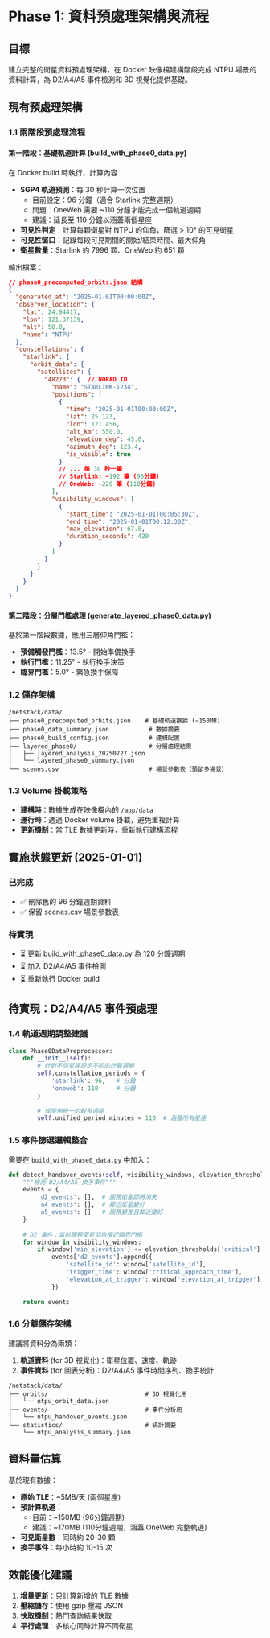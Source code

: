 # Phase 1: 資料預處理架構與流程

## 目標
建立完整的衛星資料預處理架構，在 Docker 映像檔建構階段完成 NTPU 場景的資料計算，為 D2/A4/A5 事件檢測和 3D 視覺化提供基礎。

## 現有預處理架構

### 1.1 兩階段預處理流程

#### 第一階段：基礎軌道計算 (build_with_phase0_data.py)
在 Docker build 時執行，計算內容：
- **SGP4 軌道預測**：每 30 秒計算一次位置
  - 目前設定：96 分鐘（適合 Starlink 完整週期）
  - 問題：OneWeb 需要 ~110 分鐘才能完成一個軌道週期
  - 建議：延長至 110 分鐘以涵蓋兩個星座
- **可見性判定**：計算每顆衛星對 NTPU 的仰角，篩選 > 10° 的可見衛星
- **可見性窗口**：記錄每段可見期間的開始/結束時間、最大仰角
- **衛星數量**：Starlink 約 7996 顆、OneWeb 約 651 顆

輸出檔案：
```json
// phase0_precomputed_orbits.json 結構
{
  "generated_at": "2025-01-01T00:00:00Z",
  "observer_location": {
    "lat": 24.94417,
    "lon": 121.37139,
    "alt": 50.0,
    "name": "NTPU"
  },
  "constellations": {
    "starlink": {
      "orbit_data": {
        "satellites": {
          "48273": {  // NORAD ID
            "name": "STARLINK-1234",
            "positions": [
              {
                "time": "2025-01-01T00:00:00Z",
                "lat": 25.123,
                "lon": 121.456,
                "alt_km": 550.0,
                "elevation_deg": 45.6,
                "azimuth_deg": 123.4,
                "is_visible": true
              }
              // ... 每 30 秒一筆
              // Starlink: ~192 筆 (96分鐘)
              // OneWeb: ~220 筆 (110分鐘)
            ],
            "visibility_windows": [
              {
                "start_time": "2025-01-01T00:05:30Z",
                "end_time": "2025-01-01T00:12:30Z",
                "max_elevation": 67.8,
                "duration_seconds": 420
              }
            ]
          }
        }
      }
    }
  }
}
```

#### 第二階段：分層門檻處理 (generate_layered_phase0_data.py)
基於第一階段數據，應用三層仰角門檻：
- **預備觸發門檻**：13.5° - 開始準備換手
- **執行門檻**：11.25° - 執行換手決策
- **臨界門檻**：5.0° - 緊急換手保障

### 1.2 儲存架構
```
/netstack/data/
├── phase0_precomputed_orbits.json    # 基礎軌道數據 (~150MB)
├── phase0_data_summary.json           # 數據摘要
├── phase0_build_config.json           # 建構配置
├── layered_phase0/                    # 分層處理結果
│   ├── layered_analysis_20250727.json
│   └── layered_phase0_summary.json
└── scenes.csv                         # 場景參數表（預留多場景）
```

### 1.3 Volume 掛載策略
- **建構時**：數據生成在映像檔內的 `/app/data`
- **運行時**：透過 Docker volume 掛載，避免重複計算
- **更新機制**：當 TLE 數據更新時，重新執行建構流程

## 實施狀態更新 (2025-01-01)

### 已完成
- ✅ 刪除舊的 96 分鐘週期資料
- ✅ 保留 scenes.csv 場景參數表

### 待實現
- ⏳ 更新 build_with_phase0_data.py 為 120 分鐘週期
- ⏳ 加入 D2/A4/A5 事件檢測
- ⏳ 重新執行 Docker build

## 待實現：D2/A4/A5 事件預處理

### 1.4 軌道週期調整建議

```python
class Phase0DataPreprocessor:
    def __init__(self):
        # 針對不同星座設定不同的計算週期
        self.constellation_periods = {
            'starlink': 96,   # 分鐘
            'oneweb': 110     # 分鐘
        }
        
        # 或使用統一的較長週期
        self.unified_period_minutes = 110  # 涵蓋所有星座
```

### 1.5 事件篩選邏輯整合
需要在 `build_with_phase0_data.py` 中加入：

```python
def detect_handover_events(self, visibility_windows, elevation_thresholds):
    """檢測 D2/A4/A5 換手事件"""
    events = {
        'd2_events': [],  # 服務衛星即將消失
        'a4_events': [],  # 鄰近衛星變好
        'a5_events': []   # 服務變差且鄰近變好
    }
    
    # D2 事件：當前服務衛星仰角接近臨界門檻
    for window in visibility_windows:
        if window['min_elevation'] <= elevation_thresholds['critical'] + 2.0:
            events['d2_events'].append({
                'satellite_id': window['satellite_id'],
                'trigger_time': window['critical_approach_time'],
                'elevation_at_trigger': window['elevation_at_trigger']
            })
    
    return events
```

### 1.6 分離儲存架構
建議將資料分為兩類：
1. **軌道資料** (for 3D 視覺化)：衛星位置、速度、軌跡
2. **事件資料** (for 圖表分析)：D2/A4/A5 事件時間序列、換手統計

```
/netstack/data/
├── orbits/                           # 3D 視覺化用
│   └── ntpu_orbit_data.json         
├── events/                           # 事件分析用  
│   └── ntpu_handover_events.json
└── statistics/                       # 統計摘要
    └── ntpu_analysis_summary.json
```

## 資料量估算

基於現有數據：
- **原始 TLE**：~5MB/天 (兩個星座)
- **預計算軌道**：
  - 目前：~150MB (96分鐘週期)
  - 建議：~170MB (110分鐘週期，涵蓋 OneWeb 完整軌道)
- **可見衛星數**：同時約 20-30 顆
- **換手事件**：每小時約 10-15 次

## 效能優化建議

1. **增量更新**：只計算新增的 TLE 數據
2. **壓縮儲存**：使用 gzip 壓縮 JSON
3. **快取機制**：熱門查詢結果快取
4. **平行處理**：多核心同時計算不同衛星